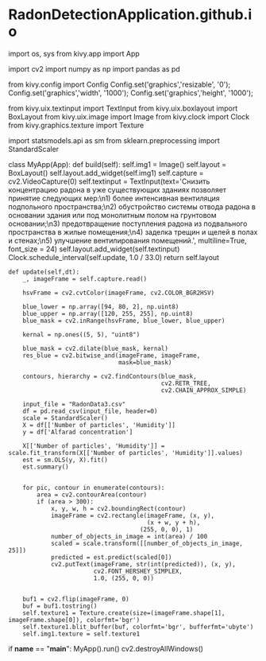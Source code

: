 # RadonDetectionApplication.github.io

import os, sys
from kivy.app import App

import cv2
import numpy as np
import pandas as pd

from kivy.config import Config
Config.set('graphics','resizable', '0');
Config.set('graphics','width', '1000');
Config.set('graphics','height', '1000');

from kivy.uix.textinput import TextInput
from kivy.uix.boxlayout import BoxLayout
from kivy.uix.image import Image
from kivy.clock import Clock
from kivy.graphics.texture import Texture

import statsmodels.api as sm
from sklearn.preprocessing import StandardScaler

class MyApp(App):
    def build(self):
        self.img1 = Image()
        self.layout = BoxLayout()
        self.layout.add_widget(self.img1)
        self.capture = cv2.VideoCapture(0)
        self.textinput = TextInput(text='Снизить концентрацию радона в уже существующих зданиях позволяет принятие следующих мер:\n1) более интенсивная вентиляция подпольного пространства;\n2) обустройство системы отвода радона в основании здания или под монолитным полом на грунтовом основании;\n3) предотвращение поступления радона из подвального пространства в жилые помещения;\n4) заделка трещин и щелей в полах и стенах;\n5) улучшение вентилирования помещений.', multiline=True, font_size = 24)
        self.layout.add_widget(self.textinput)
        Clock.schedule_interval(self.update, 1.0 / 33.0)
        return self.layout

    def update(self,dt):
        _, imageFrame = self.capture.read()

        hsvFrame = cv2.cvtColor(imageFrame, cv2.COLOR_BGR2HSV)

        blue_lower = np.array([94, 80, 2], np.uint8)
        blue_upper = np.array([120, 255, 255], np.uint8)
        blue_mask = cv2.inRange(hsvFrame, blue_lower, blue_upper)

        kernal = np.ones((5, 5), "uint8")

        blue_mask = cv2.dilate(blue_mask, kernal)
        res_blue = cv2.bitwise_and(imageFrame, imageFrame,
                                   mask=blue_mask)

        contours, hierarchy = cv2.findContours(blue_mask,
                                               cv2.RETR_TREE,
                                               cv2.CHAIN_APPROX_SIMPLE)

        input_file = "RadonData3.csv"
        df = pd.read_csv(input_file, header=0)
        scale = StandardScaler()
        X = df[['Number of particles', 'Humidity']]
        y = df['Alfarad concentration']

        X[['Number of particles', 'Humidity']] = scale.fit_transform(X[['Number of particles', 'Humidity']].values)
        est = sm.OLS(y, X).fit()
        est.summary()


        for pic, contour in enumerate(contours):
            area = cv2.contourArea(contour)
            if (area > 300):
                x, y, w, h = cv2.boundingRect(contour)
                imageFrame = cv2.rectangle(imageFrame, (x, y),
                                           (x + w, y + h),
                                         (255, 0, 0), 1)
                number_of_objects_in_image = int(area) / 100
                scaled = scale.transform([[number_of_objects_in_image, 25]])
                predicted = est.predict(scaled[0])
                cv2.putText(imageFrame, str(int(predicted)), (x, y),
                            cv2.FONT_HERSHEY_SIMPLEX,
                            1.0, (255, 0, 0))


        buf1 = cv2.flip(imageFrame, 0)
        buf = buf1.tostring()
        self.texture1 = Texture.create(size=(imageFrame.shape[1], imageFrame.shape[0]), colorfmt='bgr')
        self.texture1.blit_buffer(buf, colorfmt='bgr', bufferfmt='ubyte')
        self.img1.texture = self.texture1
if __name__ == "__main__":
    MyApp().run()
    cv2.destroyAllWindows()
